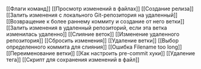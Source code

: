 
[[Флаги команд]]
[[Просмотр изменений в файлах]]
[[Создание релиза]]
[[Залить изменения с локального Git-репозитория на удаленный]]
[[Возвращение к более раннему коммиту и создание от него ветки]]
[[Залить изменения в удаленный репозиторий, если эта ветка изменилась удаленно]] 
[[Слияние веток]]
[[Изменение удаленного репозитория]]
[[Сбросить изменения]]
[[Удаление ветки]]
[[Выбор определенного коммита для слияния]]
[[Ошибка Filename too long]]
[[Переименование ветки]]
[[Как настроить pre-commit хуки]]
[[Удаление тега]]
[[Скрипт для сохранения изменений в файл]]